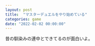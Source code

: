 ```yaml
---
layout: post
title:  "マスターデュエルをやり始めている"
categories: game
date: "2022-02-02 00:00:00"
---
```


昔の馴染みの連中とできてるのが面白いよ。


